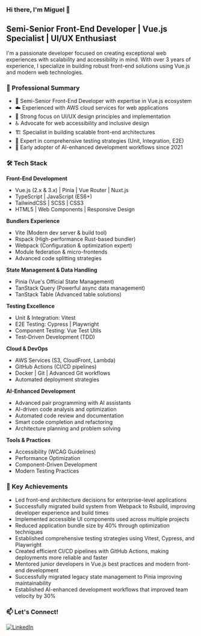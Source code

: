 ### Hi there, I'm Miguel 👋

## Semi-Senior Front-End Developer | Vue.js Specialist | UI/UX Enthusiast

I'm a passionate developer focused on creating exceptional web experiences with scalability and accessibility in mind. With over 3 years of experience, I specialize in building robust front-end solutions using Vue.js and modern web technologies.

### 💼 Professional Summary

- 🎯 Semi-Senior Front-End Developer with expertise in Vue.js ecosystem
- ☁️ Experienced with AWS cloud services for web applications
- 🎨 Strong focus on UI/UX design principles and implementation
- ♿ Advocate for web accessibility and inclusive design
- 🏗️ Specialist in building scalable front-end architectures
- 🧪 Expert in comprehensive testing strategies (Unit, Integration, E2E)
- 🚀 Early adopter of AI-enhanced development workflows since 2021

### 🛠️ Tech Stack

**Front-End Development**
- Vue.js (2.x & 3.x) | Pinia | Vue Router | Nuxt.js
- TypeScript | JavaScript (ES6+)
- TailwindCSS | SCSS | CSS3
- HTML5 | Web Components | Responsive Design

**Bundlers Experience**
- Vite (Modern dev server & build tool)
- Rspack (High-performance Rust-based bundler)
- Webpack (Configuration & optimization expert)
- Module federation & micro-frontends
- Advanced code splitting strategies

**State Management & Data Handling**
- Pinia (Vue's Official State Management)
- TanStack Query (Powerful async data management)
- TanStack Table (Advanced table solutions)

**Testing Excellence**
- Unit & Integration: Vitest
- E2E Testing: Cypress | Playwright
- Component Testing: Vue Test Utils
- Test-Driven Development (TDD)

**Cloud & DevOps**
- AWS Services (S3, CloudFront, Lambda)
- GitHub Actions (CI/CD pipelines)
- Docker | Git | Advanced Git workflows
- Automated deployment strategies

**AI-Enhanced Development**
- Advanced pair programming with AI assistants
- AI-driven code analysis and optimization
- Automated code review and documentation
- Smart code completion and refactoring
- Architecture planning and problem solving

**Tools & Practices**
- Accessibility (WCAG Guidelines)
- Performance Optimization
- Component-Driven Development
- Modern Testing Practices

### 🌟 Key Achievements

- Led front-end architecture decisions for enterprise-level applications
- Successfully migrated build system from Webpack to Rsbuild, improving developer experience and build times
- Implemented accessible UI components used across multiple projects
- Reduced application bundle size by 40% through optimization techniques
- Established comprehensive testing strategies using Vitest, Cypress, and Playwright
- Created efficient CI/CD pipelines with GitHub Actions, making deployments more reliable and faster
- Mentored junior developers in Vue.js best practices and modern front-end development
- Successfully migrated legacy state management to Pinia improving maintainability
- Established AI-enhanced development workflows that improved team velocity by 30%

### 📫 Let's Connect!

[![LinkedIn](https://img.shields.io/badge/LinkedIn-Miguel_Buritica-0077B5?style=for-the-badge&logo=linkedin&logoColor=white)](https://www.linkedin.com/in/miguel-antonio-buritica-vargas-74693a219/)
